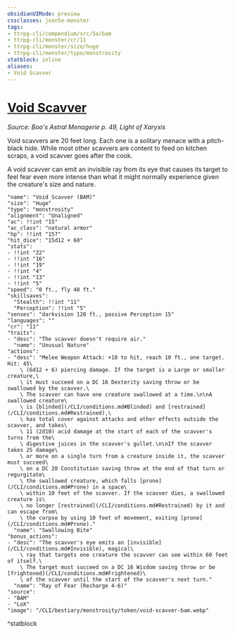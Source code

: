 ```yaml
---
obsidianUIMode: preview
cssclasses: json5e-monster
tags:
- ttrpg-cli/compendium/src/5e/bam
- ttrpg-cli/monster/cr/11
- ttrpg-cli/monster/size/huge
- ttrpg-cli/monster/type/monstrosity
statblock: inline
aliases:
- Void Scavver
---
```

# [Void Scavver](CLI/bestiary/monstrosity/void-scavver-bam.md)
*Source: Boo's Astral Menagerie p. 49, Light of Xaryxis*  

Void scavvers are 20 feet long. Each one is a solitary menace with a pitch-black hide. While most other scavvers are content to feed on kitchen scraps, a void scavver goes after the cook.

A void scavver can emit an invisible ray from its eye that causes its target to feel fear even more intense than what it might normally experience given the creature's size and nature.

```statblock
"name": "Void Scavver (BAM)"
"size": "Huge"
"type": "monstrosity"
"alignment": "Unaligned"
"ac": !!int "15"
"ac_class": "natural armor"
"hp": !!int "157"
"hit_dice": "15d12 + 60"
"stats":
- !!int "22"
- !!int "16"
- !!int "19"
- !!int "4"
- !!int "13"
- !!int "5"
"speed": "0 ft., fly 40 ft."
"skillsaves":
  "Stealth": !!int "11"
  "Perception": !!int "5"
"senses": "darkvision 120 ft., passive Perception 15"
"languages": ""
"cr": "11"
"traits":
- "desc": "The scavver doesn't require air."
  "name": "Unusual Nature"
"actions":
- "desc": "Melee Weapon Attack: +10 to hit, reach 10 ft., one target. Hit: 45\
    \ (6d12 + 6) piercing damage. If the target is a Large or smaller creature,\
    \ it must succeed on a DC 16 Dexterity saving throw or be swallowed by the scavver.\
    \ The scavver can have one creature swallowed at a time.\n\nA swallowed creature\
    \ is [blinded](/CLI/conditions.md#Blinded) and [restrained](/CLI/conditions.md#Restrained),\
    \ has total cover against attacks and other effects outside the scavver, and takes\
    \ 11 (2d10) acid damage at the start of each of the scavver's turns from the\
    \ digestive juices in the scavver's gullet.\n\nIf the scavver takes 25 damage\
    \ or more on a single turn from a creature inside it, the scavver must succeed\
    \ on a DC 20 Constitution saving throw at the end of that turn or regurgitate\
    \ the swallowed creature, which falls [prone](/CLI/conditions.md#Prone) in a space\
    \ within 10 feet of the scavver. If the scavver dies, a swallowed creature is\
    \ no longer [restrained](/CLI/conditions.md#Restrained) by it and can escape from\
    \ the corpse by using 10 feet of movement, exiting [prone](/CLI/conditions.md#Prone)."
  "name": "Swallowing Bite"
"bonus_actions":
- "desc": "The scavver's eye emits an [invisible](/CLI/conditions.md#Invisible), magical\
    \ ray that targets one creature the scavver can see within 60 feet of itself.\
    \ The target must succeed on a DC 16 Wisdom saving throw or be [frightened](/CLI/conditions.md#Frightened)\
    \ of the scavver until the start of the scavver's next turn."
  "name": "Ray of Fear (Recharge 4-6)"
"source":
- "BAM"
- "LoX"
"image": "/CLI/bestiary/monstrosity/token/void-scavver-bam.webp"
```
^statblock